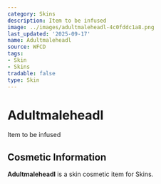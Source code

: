 ```yaml
---
category: Skins
description: Item to be infused
image: ../images/adultmaleheadl-4c0fddc1a8.png
last_updated: '2025-09-17'
name: Adultmaleheadl
source: WFCD
tags:
- Skin
- Skins
tradable: false
type: Skin
---
```


# Adultmaleheadl

Item to be infused

## Cosmetic Information

**Adultmaleheadl** is a skin cosmetic item for Skins.

